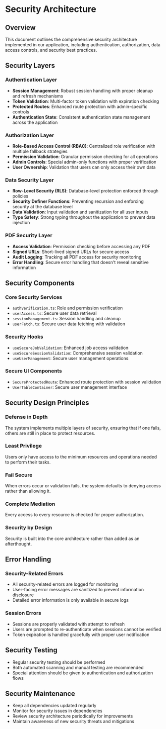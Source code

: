 
# Security Architecture

## Overview
This document outlines the comprehensive security architecture implemented in our application, including authentication, authorization, data access controls, and security best practices.

## Security Layers

### Authentication Layer
- **Session Management**: Robust session handling with proper cleanup and refresh mechanisms
- **Token Validation**: Multi-factor token validation with expiration checking
- **Protected Routes**: Enhanced route protection with admin-specific controls
- **Authentication State**: Consistent authentication state management across the application

### Authorization Layer
- **Role-Based Access Control (RBAC)**: Centralized role verification with multiple fallback strategies
- **Permission Validation**: Granular permission checking for all operations
- **Admin Controls**: Special admin-only functions with proper verification
- **User Ownership**: Validation that users can only access their own data

### Data Security Layer
- **Row-Level Security (RLS)**: Database-level protection enforced through policies
- **Security Definer Functions**: Preventing recursion and enforcing security at the database level
- **Data Validation**: Input validation and sanitization for all user inputs
- **Type Safety**: Strong typing throughout the application to prevent data injection

### PDF Security Layer
- **Access Validation**: Permission checking before accessing any PDF
- **Signed URLs**: Short-lived signed URLs for secure access
- **Audit Logging**: Tracking all PDF access for security monitoring
- **Error Handling**: Secure error handling that doesn't reveal sensitive information

## Security Components

### Core Security Services
- `authVerification.ts`: Role and permission verification
- `userAccess.ts`: Secure user data retrieval
- `sessionManagement.ts`: Session handling and cleanup
- `userFetch.ts`: Secure user data fetching with validation

### Security Hooks
- `useSecureJobValidation`: Enhanced job access validation
- `useSecureSessionValidation`: Comprehensive session validation
- `useUserManagement`: Secure user management operations

### Secure UI Components
- `SecureProtectedRoute`: Enhanced route protection with session validation
- `UserTableContainer`: Secure user management interface

## Security Design Principles

### Defense in Depth
The system implements multiple layers of security, ensuring that if one fails, others are still in place to protect resources.

### Least Privilege
Users only have access to the minimum resources and operations needed to perform their tasks.

### Fail Secure
When errors occur or validation fails, the system defaults to denying access rather than allowing it.

### Complete Mediation
Every access to every resource is checked for proper authorization.

### Security by Design
Security is built into the core architecture rather than added as an afterthought.

## Error Handling

### Security-Related Errors
- All security-related errors are logged for monitoring
- User-facing error messages are sanitized to prevent information disclosure
- Detailed error information is only available in secure logs

### Session Errors
- Sessions are properly validated with attempt to refresh
- Users are prompted to re-authenticate when sessions cannot be verified
- Token expiration is handled gracefully with proper user notification

## Security Testing
- Regular security testing should be performed
- Both automated scanning and manual testing are recommended
- Special attention should be given to authentication and authorization flows

## Security Maintenance
- Keep all dependencies updated regularly
- Monitor for security issues in dependencies
- Review security architecture periodically for improvements
- Maintain awareness of new security threats and mitigations

